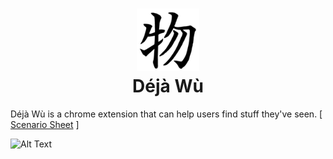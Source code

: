 <h1 align="center">
  <a href="https://github.com/fanglinchen/DejaWu" title="DejaWu">
    <img alt="DejaWu" src="https://github.com/fanglinchen/DejaWu/raw/master/assets/128.png" width="100px" height="100px" />
  </a>
  <br />
  Déjà Wù
</h1>

Déjà Wù is a chrome extension that can help users find stuff they've seen. [ [Scenario Sheet](https://docs.google.com/document/d/1_vBY0j2QEbjRc0NlRFsm7qUONufinM4VB0Kkb7f8Zcs/edit?usp=sharing) ]

![Alt Text](https://storage.googleapis.com/gweb-uniblog-publish-prod/original_images/Chrome_Omnibox-final.gif)

